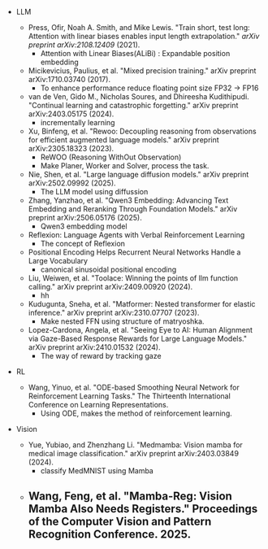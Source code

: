 - LLM
    - Press, Ofir, Noah A. Smith, and Mike Lewis. "Train short, test long: Attention with linear biases enables input length extrapolation." _arXiv preprint arXiv:2108.12409_ (2021).
        - Attention with Linear Biases(ALiBi) : Expandable position embedding
    - Micikevicius, Paulius, et al. "Mixed precision training." arXiv preprint arXiv:1710.03740 (2017).
        - To enhance performance reduce floating point size FP32 -> FP16
    - van de Ven, Gido M., Nicholas Soures, and Dhireesha Kudithipudi. "Continual learning and catastrophic forgetting." arXiv preprint arXiv:2403.05175 (2024).
        - incrementally learning
    - Xu, Binfeng, et al. "Rewoo: Decoupling reasoning from observations for efficient augmented language models." arXiv preprint arXiv:2305.18323 (2023).
        - ReWOO (Reasoning WithOut Observation)
        - Make Planer, Worker and Solver, process the task.
    - Nie, Shen, et al. "Large language diffusion models." arXiv preprint arXiv:2502.09992 (2025).
        - The LLM model using diffussion
    - Zhang, Yanzhao, et al. "Qwen3 Embedding: Advancing Text Embedding and Reranking Through Foundation Models." arXiv preprint arXiv:2506.05176 (2025).
        - Qwen3 embedding model
    - Reflexion: Language Agents with
Verbal Reinforcement Learning
        - The concept of Reflexion
    - Positional Encoding Helps Recurrent Neural Networks Handle a Large Vocabulary
        - canonical sinusoidal positional encoding
    - Liu, Weiwen, et al. "Toolace: Winning the points of llm function calling." arXiv preprint arXiv:2409.00920 (2024).
        - hh
    - Kudugunta, Sneha, et al. "Matformer: Nested transformer for elastic inference." arXiv preprint arXiv:2310.07707 (2023).
        - Make nested FFN using structure of matryoshka.
    - Lopez-Cardona, Angela, et al. "Seeing Eye to AI: Human Alignment via Gaze-Based Response Rewards for Large Language Models." arXiv preprint arXiv:2410.01532 (2024).    
        - The way of reward by tracking gaze

- RL
    - Wang, Yinuo, et al. "ODE-based Smoothing Neural Network for Reinforcement Learning Tasks." The Thirteenth International Conference on Learning Representations.
        - Using ODE, makes the method of reinforcement learning.

- Vision
    - Yue, Yubiao, and Zhenzhang Li. "Medmamba: Vision mamba for medical image classification." arXiv preprint arXiv:2403.03849 (2024).
        - classify MedMNIST using Mamba
    - Wang, Feng, et al. "Mamba-Reg: Vision Mamba Also Needs Registers." Proceedings of the Computer Vision and Pattern Recognition Conference. 2025.
        - 
